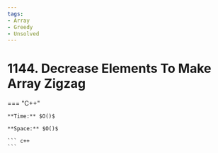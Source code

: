 ```yaml
---
tags:
- Array
- Greedy
- Unsolved
---
```



# 1144. Decrease Elements To Make Array Zigzag

=== "C++"

    **Time:** $O()$

    **Space:** $O()$

    ``` c++
    ```
